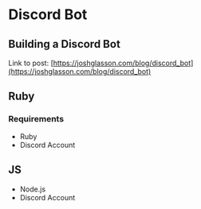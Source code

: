 # Discord Bot

## Building a Discord Bot

Link to post: [https://joshglasson.com/blog/discord_bot](https://joshglasson.com/blog/discord_bot)

## Ruby

### Requirements

- Ruby
- Discord Account

## JS

- Node.js
- Discord Account